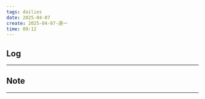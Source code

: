 ```yaml
---
tags: dailies  
date: 2025-04-07
create: 2025-04-07-週一
time: 09:12
---
```

## Log
---


## Note
---

